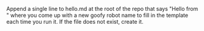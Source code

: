 Append a single line to hello.md at the root of the repo that says "Hello from <goofy robot name>" where you come up with a new goofy robot name to fill in the template each time you run it. If the file does not exist, create it.
